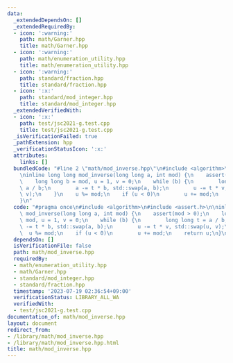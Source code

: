 ```yaml
---
data:
  _extendedDependsOn: []
  _extendedRequiredBy:
  - icon: ':warning:'
    path: math/Garner.hpp
    title: math/Garner.hpp
  - icon: ':warning:'
    path: math/enumeration_utility.hpp
    title: math/enumeration_utility.hpp
  - icon: ':warning:'
    path: standard/fraction.hpp
    title: standard/fraction.hpp
  - icon: ':x:'
    path: standard/mod_integer.hpp
    title: standard/mod_integer.hpp
  _extendedVerifiedWith:
  - icon: ':x:'
    path: test/jsc2021-g.test.cpp
    title: test/jsc2021-g.test.cpp
  _isVerificationFailed: true
  _pathExtension: hpp
  _verificationStatusIcon: ':x:'
  attributes:
    links: []
  bundledCode: "#line 2 \"math/mod_inverse.hpp\"\n#include <algorithm>\n#include <assert.h>\n\
    \ninline long long mod_inverse(long long a, int mod) {\n    assert(mod > 0);\n\
    \    long long b = mod, u = 1, v = 0;\n    while (b) {\n        long long t =\
    \ a / b;\n        a -= t * b, std::swap(a, b);\n        u -= t * v, std::swap(u,\
    \ v);\n    }\n    u %= mod;\n    if (u < 0)\n        u += mod;\n    return u;\n\
    }\n"
  code: "#pragma once\n#include <algorithm>\n#include <assert.h>\n\ninline long long\
    \ mod_inverse(long long a, int mod) {\n    assert(mod > 0);\n    long long b =\
    \ mod, u = 1, v = 0;\n    while (b) {\n        long long t = a / b;\n        a\
    \ -= t * b, std::swap(a, b);\n        u -= t * v, std::swap(u, v);\n    }\n  \
    \  u %= mod;\n    if (u < 0)\n        u += mod;\n    return u;\n}\n"
  dependsOn: []
  isVerificationFile: false
  path: math/mod_inverse.hpp
  requiredBy:
  - math/enumeration_utility.hpp
  - math/Garner.hpp
  - standard/mod_integer.hpp
  - standard/fraction.hpp
  timestamp: '2023-07-19 02:36:54+09:00'
  verificationStatus: LIBRARY_ALL_WA
  verifiedWith:
  - test/jsc2021-g.test.cpp
documentation_of: math/mod_inverse.hpp
layout: document
redirect_from:
- /library/math/mod_inverse.hpp
- /library/math/mod_inverse.hpp.html
title: math/mod_inverse.hpp
---
```

